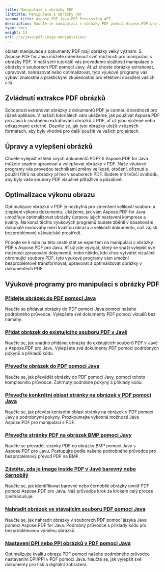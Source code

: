 ```yaml
---
title: Manipulace s obrázky PDF
linktitle: Manipulace s obrázky PDF
second_title: Aspose.PDF Java PDF Processing API
description: Naučte se manipulaci s obrázky PDF pomocí Aspose.PDF pro Javu. Transformujte, upravujte a optimalizujte obrázky v dokumentech PDF bez námahy.
type: docs
weight: 13
url: /cs/java/pdf-image-manipulation/
---
```


oblasti manipulace s dokumenty PDF mají obrázky velký význam. S Aspose.PDF for Java můžete odemknout svět možností pro manipulaci s obrázky PDF. V naší sérii tutoriálů vás provedeme složitostí manipulace s obrázky v souborech PDF pomocí Javy. Ať už chcete obrázky extrahovat, upravovat, nahrazovat nebo optimalizovat, tyto výukové programy vás vybaví znalostmi a praktickými zkušenostmi pro efektivní dosažení vašich cílů.

## Zvládnutí extrakce PDF obrázků

Schopnost extrahovat obrázky z dokumentů PDF je cennou dovedností pro různé aplikace. V našich tutoriálech vám ukážeme, jak používat Aspose.PDF pro Java k snadnému extrahování obrázků z PDF, ať už jsou vložené nebo odkazované externě. Dozvíte se, jak tyto obrázky uložit v různých formátech, aby byly vhodné pro další použití ve vašich projektech.

## Úpravy a vylepšení obrázků

Chcete vylepšit vzhled svých dokumentů PDF? S Aspose.PDF for Java můžete snadno upravovat a vylepšovat obrázky v PDF. Naše výukové programy vás provedou technikami změny velikosti, otočení, oříznutí a použití filtrů na obrázky přímo v souborech PDF. Budete mít tvůrčí svobodu, aby byly vaše soubory PDF vizuálně přitažlivé a působivé.

## Optimalizace výkonu obrazu

Optimalizace obrázků v PDF je nezbytná pro zmenšení velikosti souboru a zlepšení výkonu dokumentu. Ukážeme, jak vám Aspose.PDF for Java umožňuje optimalizovat obrázky úpravou jejich nastavení komprese a kvality. Na konci těchto výukových programů budete zběhlí v dosahování dokonalé rovnováhy mezi kvalitou obrazu a velikostí dokumentu, což zajistí bezproblémové uživatelské prostředí.

Připojte se k nám na této cestě stát se expertem na manipulaci s obrázky PDF s Aspose.PDF pro Javu. Ať už jste vývojář, který se snaží vylepšit své možnosti zpracování dokumentů, nebo někdo, kdo chce vytvářet vizuálně ohromující soubory PDF, tyto výukové programy vám umožní bezproblémově transformovat, upravovat a optimalizovat obrázky v dokumentech PDF.

## Výukové programy pro manipulaci s obrázky PDF
### [Přidejte obrázek do PDF pomocí Java](./add-image-to-pdf-using-java/)
Naučte se přidávat obrázky do PDF pomocí Java pomocí našeho podrobného průvodce. Vylepšete své dokumenty PDF pomocí vizuálů bez námahy.
### [Přidat obrázek do existujícího souboru PDF v Javě](./add-image-to-an-existing-pdf-file-in-java/)
Naučte se, jak snadno přidávat obrázky do existujících souborů PDF v Javě s Aspose.PDF pro Javu. Vylepšete své dokumenty PDF pomocí podrobných pokynů a příkladů kódu.
### [Převeďte obrázek do PDF pomocí Java](./convert-an-image-to-pdf-using-java/)
Naučte se, jak převádět obrázky do PDF pomocí Javy, pomocí tohoto komplexního průvodce. Zahrnuty podrobné pokyny a příklady kódu.
### [Převeďte konkrétní oblast stránky na obrázek v PDF pomocí Java](./convert-particular-page-region-to-image-in-pdf-using-java/)
Naučte se, jak převést konkrétní oblast stránky na obrázek v PDF pomocí Javy s podrobnými pokyny. Prozkoumejte výkonné možnosti Java Aspose.PDF pro manipulaci s PDF.
### [Převeďte stránky PDF na obrázek BMP pomocí Javy](./convert-pdf-pages-to-bmp-image-using-java/)
Naučte se převádět stránky PDF na obrázky BMP pomocí Javy s Aspose.PDF pro Javu. Postupujte podle našeho podrobného průvodce pro bezproblémový převod PDF na BMP.
### [Zjistěte, zda je Image Inside PDF v Javě barevný nebo černobílý](./identify-if-image-inside-pdf-is-colored-or-black-and-white-in-java/)
Naučte se, jak identifikovat barevné nebo černobílé obrázky uvnitř PDF pomocí Aspose.PDF pro Java. Náš průvodce krok za krokem celý proces zjednodušuje.
### [Nahradit obrázek ve stávajícím souboru PDF pomocí Java](./replace-image-in-existing-pdf-file-using-java/)
Naučte se, jak nahradit obrázky v souborech PDF pomocí jazyka Java pomocí Aspose.PDF for Java. Podrobný průvodce s příklady kódu pro bezproblémovou výměnu obrázků.
### [Nastavení DPI nebo PPI obrázků v PDF pomocí Java](./setting-dpi-or-ppi-of-images-in-pdf-using-java/)
Optimalizujte kvalitu obrazu PDF pomocí našeho podrobného průvodce nastavením DPI/PPI v PDF pomocí Java. Naučte se, jak vylepšit své dokumenty pro tisk a digitální zobrazení.